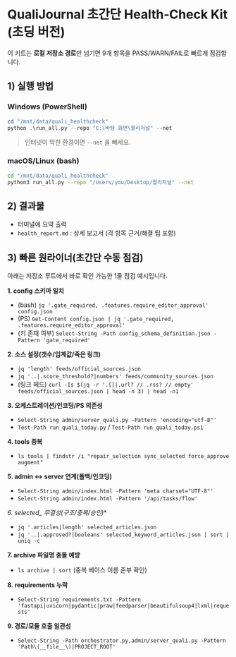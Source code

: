 
# QualiJournal 초간단 Health‑Check Kit (초딩 버전)

이 키트는 **로컬 저장소 경로**만 넘기면 9개 항목을 PASS/WARN/FAIL로 빠르게 점검합니다.

## 1) 실행 방법
### Windows (PowerShell)
```powershell
cd "/mnt/data/quali_healthcheck"
python .\run_all.py --repo "C:\바탕 화면\퀄리저널" --net
```
> 인터넷이 막힌 환경이면 `--net` 을 빼세요.

### macOS/Linux (bash)
```bash
cd "/mnt/data/quali_healthcheck"
python3 run_all.py --repo "/Users/you/Desktop/퀄리저널" --net
```

## 2) 결과물
- 터미널에 요약 출력
- `health_report.md` : 상세 보고서 (각 항목 근거/해결 팁 포함)

## 3) 빠른 원라이너(초간단 수동 점검)
아래는 저장소 루트에서 바로 확인 가능한 1줄 점검 예시입니다.

**1. config 스키마 일치**  
- (bash) `jq '.gate_required, .features.require_editor_approval' config.json`
- (PS)   `Get-Content config.json | jq '.gate_required, .features.require_editor_approval'`
- (키 존재 여부) `Select-String -Path config_schema_definition.json -Pattern 'gate_required'`

**2. 소스 설정(갯수/임계값/죽은 링크)**  
- `jq 'length' feeds/official_sources.json`  
- `jq '..|.score_threshold?|numbers' feeds/community_sources.json`  
- (링크 헤드) `curl -Is $(jq -r '.[]|.url? // .rss? // empty' feeds/official_sources.json | head -n 3) | head -n1`

**3. 오케스트레이션/인코딩/PS 의존성**  
- `Select-String admin/server_quali.py -Pattern 'encoding="utf-8"'`  
- `Test-Path run_quali_today.py` / `Test-Path run_quali_today.ps1`

**4. tools 중복**  
- `ls tools | findstr /i "repair_selection sync_selected force_approve augment"`

**5. admin ↔ server 연계(폴백/인코딩)**  
- `Select-String admin/index.html -Pattern 'meta charset="UTF-8"'`  
- `Select-String admin/index.html -Pattern '/api/tasks/flow'`

**6. selected_* 무결성(구조/중복/승인)**  
- `jq '.articles|length' selected_articles.json`  
- `jq '..|.approved?|booleans' selected_keyword_articles.json | sort | uniq -c`

**7. archive 파일명 충돌 예방**  
- `ls archive | sort` (중복 베이스 이름 존부 확인)

**8. requirements 누락**  
- `Select-String requirements.txt -Pattern 'fastapi|uvicorn|pydantic|praw|feedparser|beautifulsoup4|lxml|requests'`

**9. 경로/모듈 호출 일관성**  
- `Select-String -Path orchestrator.py,admin/server_quali.py -Pattern 'Path\(__file__\)|PROJECT_ROOT'`
